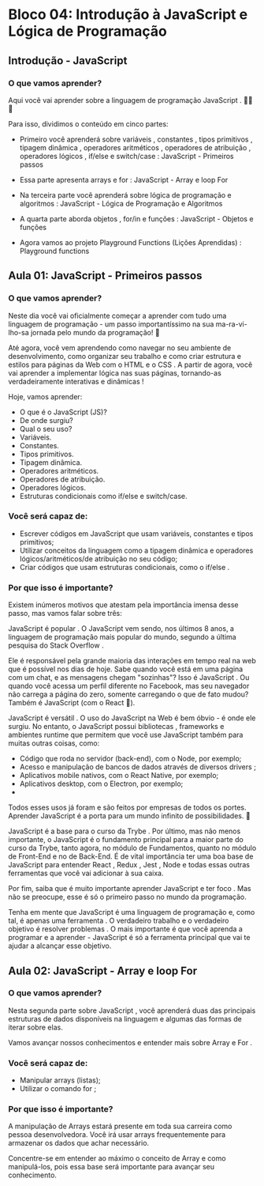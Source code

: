 # Bloco 04: Introdução à JavaScript e Lógica de Programação

## Introdução - JavaScript

### O que vamos aprender?

Aqui você vai aprender sobre a linguagem de programação JavaScript . 🚀🚀🚀

Para isso, dividimos o conteúdo em cinco partes:

- Primeiro você aprenderá sobre variáveis , constantes , tipos primitivos , tipagem dinâmica , operadores aritméticos , operadores de atribuição , operadores lógicos , if/else e switch/case :
JavaScript - Primeiros passos

- Essa parte apresenta arrays e for :
JavaScript - Array e loop For

- Na terceira parte você aprenderá sobre lógica de programação e algoritmos :
JavaScript - Lógica de Programação e Algoritmos

- A quarta parte aborda objetos , for/in e funções :
JavaScript - Objetos e funções

- Agora vamos ao projeto Playground Functions (Lições Aprendidas) :
Playground functions

## Aula 01: JavaScript - Primeiros passos

### O que vamos aprender?

Neste dia você vai oficialmente começar a aprender com tudo uma linguagem de programação - um passo importantíssimo na sua ma-ra-vi-lho-sa jornada pelo mundo da programação! 🎉

Até agora, você vem aprendendo como navegar no seu ambiente de desenvolvimento, como organizar seu trabalho e como criar estrutura e estilos para páginas da Web com o HTML e o CSS . A partir de agora, você vai aprender a implementar lógica nas suas páginas, tornando-as verdadeiramente interativas e dinâmicas !

Hoje, vamos aprender:

- O que é o JavaScript (JS)?
- De onde surgiu?
- Qual o seu uso?
- Variáveis.
- Constantes.
- Tipos primitivos.
- Tipagem dinâmica.
- Operadores aritméticos.
- Operadores de atribuição.
- Operadores lógicos.
- Estruturas condicionais como if/else e switch/case.

### Você será capaz de:

- Escrever códigos em JavaScript que usam variáveis, constantes e tipos primitivos;
- Utilizar conceitos da linguagem como a tipagem dinâmica e operadores lógicos/aritméticos/de atribuição no seu código;
- Criar códigos que usam estruturas condicionais, como o if/else .

### Por que isso é importante?

Existem inúmeros motivos que atestam pela importância imensa desse passo, mas vamos falar sobre três:

JavaScript é popular . O JavaScript vem sendo, nos últimos 8 anos, a linguagem de programação mais popular do mundo, segundo a última pesquisa do Stack Overflow .

Ele é responsável pela grande maioria das interações em tempo real na web que é possível nos dias de hoje. Sabe quando você está em uma página com um chat, e as mensagens chegam "sozinhas"? Isso é JavaScript . Ou quando você acessa um perfil diferente no Facebook, mas seu navegador não carrega a página do zero, somente carregando o que de fato mudou? Também é JavaScript (com o React 🙂).

JavaScript é versátil . O uso do JavaScript na Web é bem óbvio - é onde ele surgiu. No entanto, o JavaScript possui bibliotecas , frameworks e ambientes runtime que permitem que você use JavaScript também para muitas outras coisas, como:

- Código que roda no servidor (back-end), com o Node, por exemplo;
- Acesso e manipulação de bancos de dados através de diversos drivers ;
- Aplicativos mobile nativos, com o React Native, por exemplo;
- Aplicativos desktop, com o Electron, por exemplo;
- 
Todos esses usos já foram e são feitos por empresas de todos os portes. Aprender JavaScript é a porta para um mundo infinito de possibilidades. 🚀

JavaScript é a base para o curso da Trybe . Por último, mas não menos importante, o JavaScript é o fundamento principal para a maior parte do curso da Trybe, tanto agora, no módulo de Fundamentos, quanto no módulo de Front-End e no de Back-End. É de vital importância ter uma boa base de JavaScript para entender React , Redux , Jest , Node e todas essas outras ferramentas que você vai adicionar à sua caixa.

Por fim, saiba que é muito importante aprender JavaScript e ter foco . Mas não se preocupe, esse é só o primeiro passo no mundo da programação.

Tenha em mente que JavaScript é uma linguagem de programação e, como tal, é apenas uma ferramenta . O verdadeiro trabalho e o verdadeiro objetivo é resolver problemas . O mais importante é que você aprenda a programar e a aprender - JavaScript é só a ferramenta principal que vai te ajudar a alcançar esse objetivo.

## Aula 02: JavaScript - Array e loop For

### O que vamos aprender?

Nesta segunda parte sobre JavaScript , você aprenderá duas das principais estruturas de dados disponíveis na linguagem e algumas das formas de iterar sobre elas.

Vamos avançar nossos conhecimentos e entender mais sobre Array e For .

### Você será capaz de:

- Manipular arrays (listas);
- Utilizar o comando for ;

### Por que isso é importante?

A manipulação de Arrays estará presente em toda sua carreira como pessoa desenvolvedora. Você irá usar arrays frequentemente para armazenar os dados que achar necessário.

Concentre-se em entender ao máximo o conceito de Array e como manipulá-los, pois essa base será importante para avançar seu conhecimento.